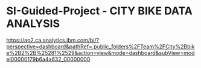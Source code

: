 # SI-Guided-Project - CITY BIKE DATA ANALYSIS
https://ap2.ca.analytics.ibm.com/bi/?perspective=dashboard&pathRef=.public_folders%2FTeam%2FCity%2Bbike%2B2%2B%25281%2529&action=view&mode=dashboard&subView=model00000179b6a4a632_00000000
